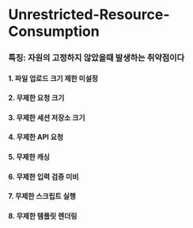 # Unrestricted-Resource-Consumption
### 특징: 자원의 고정하지 않았을때 발생하는 취약점이다
#### 1. 파일 업로드 크기 제한 미설정  
#### 2. 무제한 요청 크기  
#### 3. 무제한 세션 저장소 크기
#### 4. 무제한 API 요청
#### 5. 무제한 캐싱  
#### 6. 무제한 입력 검증 미비  
#### 7. 무제한 스크립트 실행  
#### 8. 무제한 템플릿 렌더링  


